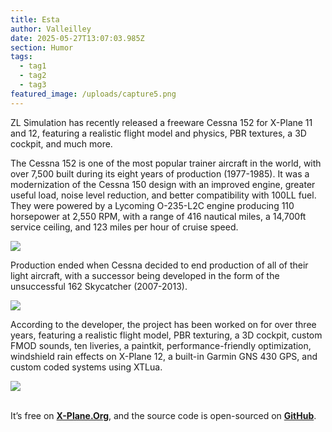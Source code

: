 ```yaml
---
title: Esta
author: Valleilley
date: 2025-05-27T13:07:03.985Z
section: Humor
tags:
  - tag1
  - tag2
  - tag3
featured_image: /uploads/capture5.png
---
```

<!--StartFragment-->

ZL Simulation has recently released a freeware Cessna 152 for X-Plane 11 and 12, featuring a realistic flight model and physics, PBR textures, a 3D cockpit, and much more. 

The Cessna 152 is one of the most popular trainer aircraft in the world, with over 7,500 built during its eight years of production (1977-1985). It was a modernization of the Cessna 150 design with an improved engine, greater useful load, noise level reduction, and better compatibility with 100LL fuel. They were powered by a Lycoming O-235-L2C engine producing 110 horsepower at 2,550 RPM, with a range of 416 nautical miles, a 14,700ft service ceiling, and 123 miles per hour of cruise speed.

![](https://cdn.prod.website-files.com/5b27a494dc3d312fe5c01da8/64e28c348fed1b4ad56eae4a_SS2.png.6e35adf3389e2419938b2688104efa80.png)

Production ended when Cessna decided to end production of all of their light aircraft, with a successor being developed in the form of the unsuccessful 162 Skycatcher (2007-2013).

![](https://cdn.prod.website-files.com/5b27a494dc3d312fe5c01da8/64e28c43d9d467721ccf9d76_SS9.png.54ea69f87ee71240046a1ea96f0aeb32.png)

According to the developer, the project has been worked on for over three years, featuring a realistic flight model, PBR texturing, a 3D cockpit, custom FMOD sounds, ten liveries, a paintkit, performance-friendly optimization, windshield rain effects on X-Plane 12, a built-in Garmin GNS 430 GPS, and custom coded systems using XTLua.

![](https://cdn.prod.website-files.com/5b27a494dc3d312fe5c01da8/64e28c52753ace9d2e507725_SS3.png.4505cdc254d6f2bb035d4948c48a447c.png)

‍\
It’s free on **[X-Plane.Org](https://forums.x-plane.org/index.php?/files/file/87790-zl-simulation-cessna-152-xp11-xp12/)**, and the source code is open-sourced on **[GitHub](https://github.com/zeta976/Cessna-152)**. 



<!--EndFragment-->